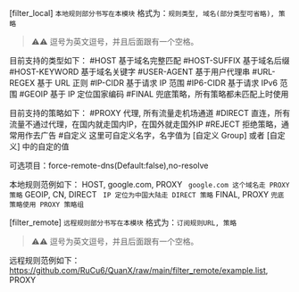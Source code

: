 [filter_local] `本地规则部分书写在本模块`
格式为：`规则类型, 域名(部分类型可省略), 策略`
>⚠️⚠️ 逗号为英文逗号，并且后面跟有一个空格。

目前支持的类型如下：
#HOST			基于域名完整匹配
#HOST-SUFFIX		基于域名后缀
#HOST-KEYWORD		基于域名关键字
#USER-AGENT		基于用户代理串
#URL-REGEX		基于 URL 正则
#IP-CIDR		基于请求 IP 范围
#IP6-CIDR		基于请求 IPv6 范围
#GEOIP			基于 IP 定位国家编码
#FINAL			兜底策略，所有策略都未匹配上时使用

目前支持的策略如下：
#PROXY			代理, 所有流量走机场通道
#DIRECT		直连，所有流量不通过代理，在国内就走国内IP，在国外就走国外IP
#REJECT		拒绝策略，通常用作去广告
#自定义		这里可自定义名字，名字值为 [自定义 Group] 或者 [自定义] 中的自定的值

可选项目：force-remote-dns(Default:false),no-resolve

本地规则范例如下：
HOST, google.com, PROXY ` google.com 这个域名走 PROXY 策略`
GEOIP, CN, DIRECT ` IP 定位为中国大陆走 DIRECT 策略`
FINAL, PROXY `兜底策略使用 PROXY 策略组`


[filter_remote] `远程规则部分书写在本模块`
格式为：`订阅规则URL, 策略`
>⚠️⚠️ 逗号为英文逗号，并且后面跟有一个空格。

远程规则范例如下：
https://github.com/RuCu6/QuanX/raw/main/filter_remote/example.list, PROXY
